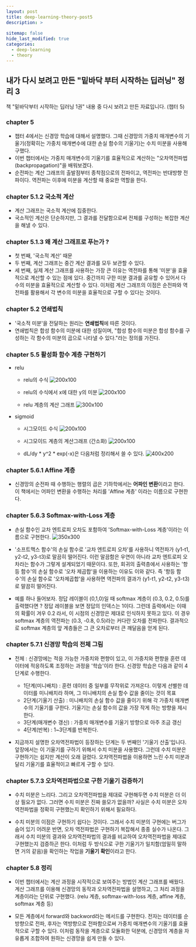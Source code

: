 ```yaml
---
layout: post
title: deep-learning-theory-post5
description: >
  
sitemap: false
hide_last_modified: true
categories:
  - deep-learning
  - theory
---
```


## 내가 다시 보려고 만든 "밑바닥 부터 시작하는 딥러닝" 정리 3

책 "밑바닥부터 시작하는 딥러닝 1권" 내용 중 다시 보려고 만든 자료입니다. (챕터 5)

### chapter 5

- 챕터 4에서는 신경망 학습에 대해서 설명했다. 그때 신경망의 가중치 매개변수의 기울기(정확히는 가중치 매개변수에 대한 손실 함수의 기울기)는 수치 미분을 사용해 구했다.
- 이번 챕터에서는 가중치 매개변수의 기울기를 효율적으로 계산하는 "오차역전파법(backpropagation)"을 배워보겠다.
- 순전파는 계산 그래프의 출발점부터 종착점으로의 전파이고, 역전파는 반대방향 전파이다. 역전파는 이후에 미분을 계산할 때 중요한 역할을 한다.

### chapter 5.1.2 국소적 계산

- 계산 그래프는 국소적 계산에 집중한다.
- 국소적인 계산은 단순하지만, 그 결과를 전달함으로써 전체를 구성하는 복잡한 계산을 해낼 수 있다.

### chapter 5.1.3 왜 계산 그래프로 푸는가 ?

- 첫 번째, '국소적 계산' 때문
- 두 번째, 계산 그래프는 중간 계산 결과를 모두 보관할 수 있다.
- 세 번째, 실제 계산 그래프를 사용하는 가장 큰 이유는 역전파를 통해 '미분'을 효율적으로 계산할 수 있는 점에 있다. 중간까지 구한 미분 결과를 공유할 수 있어서 다수의 미분을 효율적으로 계산할 수 있다. 이처럼 계산 그래프의 이점은 순전파와 역전파를 활용해서 각 변수의 미분을 효율적으로 구할 수 있다는 것이다.

### chapter 5.2 연쇄법칙

- '국소적 미분'을 전달하는 원리는 <strong>연쇄법칙</strong>에 따른 것이다.
- 연쇄법칙은 합성 함수의 미분에 대한 성질이며, "합성 함수의 미분은 합성 함수를 구성하는 각 함수의 미분의 곱으로 나타낼 수 있다."라는 정의를 가진다.

### chapter 5.5 활성화 함수 계층 구현하기

- relu
   - relu의 수식
   ![200x100](https://t1.daumcdn.net/cfile/tistory/9954A93C5B06AAEB2D)

   - relu의 수식에서 x에 대한 y의 미분
   ![200x100](https://img1.daumcdn.net/thumb/R1280x0/?scode=mtistory2&fname=https%3A%2F%2Fblog.kakaocdn.net%2Fdn%2FbURUsW%2FbtqAK40NRNW%2FrlUqsXRGG5dkGFJViUVvQK%2Fimg.png)

   - relu 계층의 계산 그래프
   ![300x100](https://img1.daumcdn.net/thumb/R1280x0/?scode=mtistory2&fname=https%3A%2F%2Fblog.kakaocdn.net%2Fdn%2FPgp1D%2FbtqAKhl4f1d%2FCU03m5gaYX0TsZyKxYcFAK%2Fimg.png)

- sigmoid
   - 시그모이드 수식
   ![200x100](https://img1.daumcdn.net/thumb/R1280x0/?scode=mtistory2&fname=https%3A%2F%2Fblog.kakaocdn.net%2Fdn%2FbuXy9x%2FbtqALQgKeCz%2FREaaWJwaxHwamvvo9rBND0%2Fimg.png)

   - 시그모이드 계층의 계산그래프 (간소화)
   ![200x100](https://img1.daumcdn.net/thumb/R1280x0/?scode=mtistory2&fname=https%3A%2F%2Fblog.kakaocdn.net%2Fdn%2FbvPr42%2FbtqAJguEsdA%2FUiGw0rXsKC2uslPUV01FQ0%2Fimg.png)

   - dL/dy * y^2 * exp(-x)은 다음처럼 정리해서 쓸 수 있다.
   ![400x200](https://img1.daumcdn.net/thumb/R1280x0/?scode=mtistory2&fname=https%3A%2F%2Fblog.kakaocdn.net%2Fdn%2FS4aIY%2FbtqAK4Gy0by%2FqiSZM4buvGUgxbFCurlO40%2Fimg.png)

### chapter 5.6.1 Affine 계층

- 신경망의 순전파 때 수행하는 행렬의 곱은 기하학에서는 <strong>어파인 변환</strong>이라고 한다. 이 책에서는 어파인 변환을 수행하는 처리를 'Affine 계층' 이라는 이름으로 구현한다.

### chapter 5.6.3 Softmax-with-Loss 계층

- 손실 함수인 교차 엔트로피 오차도 포함하여 'Softmax-with-Loss 계층'이라는 이름으로 구현한다.
   ![350x300](https://img1.daumcdn.net/thumb/R1280x0/?scode=mtistory2&fname=https%3A%2F%2Fblog.kakaocdn.net%2Fdn%2FrWMeM%2FbtqQptySbcy%2FOcmx41ncd8SD6e7nPhVAkK%2Fimg.png)

- '소프트맥스 함수'의 손실 함수로 '교차 엔트로피 오차'를 사용하니 역전파가 (y1-t1, y2-t2, y3-t3)로 말끔히 떨어진다. 이런 말끔함은 우연이 아니라 교차 엔트로피 오차라는 함수가 그렇게 설계되었기 때문이다. 또한, 회귀의 출력층에서 사용하는 '항등 함수'의 손실 함수로 '오차 제곱합'을 이용하는 이유도 이와 같다. 즉 '항등 함수'의 손실 함수로 '오차제곱합'을 사용하면 역전파의 결과가 (y1-t1, y2-t2, y3-t3)로 말끔히 떨어진다.

- 예를 하나 들어보자. 정답 레이블이 (0,1,0)일 때 softmax 계층이 (0.3, 0.2, 0.5)를 출력했다면 ? 정답 레이블을 보면 정답의 인덱스는 1이다. 그런데 출력에서는 이때의 확률이 겨우 0.2 라서, 이 시점의 신경망은 제대로 인식하지 못하고 있다. 이 경우 softmax 계층의 역전파는 (0.3, -0.8, 0.5)라는 커다란 오차를 전파한다. 결과적으로 softmax 계층의 앞 계층들은 그 큰 오차로부터 큰 깨달음을 얻게 된다.

### chapter 5.7.1 신경망 학습의 전체 그림

- 전체 : 신경망에는 적응 가능한 가중치와 편향이 있고, 이 가중치와 편향을 훈련 데이터에 적응하도록 조정하는 과정을 '학습'이라 한다. 신경망 학습은 다음과 같이 4단계로 수행한다.
   - 1단계(미니배치) : 훈련 데이터 중 일부를 무작위로 가져온다. 이렇게 선별한 데이터를 미니배치라 하며, 그 미니배치의 손실 함수 값을 줄이는 것이 목표
   - 2단계(기울기 산출) : 미니배치의 손실 함수 값을 줄이기 위해 각 가중치 매개변수의 기울기를 구한다. 기울기는 손실 함수의 값을 가장 작게 하는 방향을 제시한다.
   - 3단계(매개변수 갱신) : 가중치 매개변수를 기울기 방향으로 아주 조금 갱신
   - 4단계(반복) : 1~3단계를 반복한다.

- 지금까지 설명한 오차역전파법이 등장하는 단계는 두 번째인 '기울기 산출'입니다. 앞장에서는 이 기울기를 구하기 위해서 수치 미분을 사용했다. 그런데 수치 미분은 구현하기는 쉽지만 계산이 오래 걸렸다. 오차역전파법을 이용하면 느린 수치 미분과 달리 기울기를 효율적이고 빠르게 구할 수 있다.

### chapter 5.7.3 오차역전파법으로 구한 기울기 검증하기

- 수치 미분은 느리다. 그리고 오차역전파법을 제대로 구현해두면 수치 미분은 더 이상 필요가 없다. 그러면 수치 미분은 진짜 쓸모가 없을까? 사실은 수치 미분은 오차 역전파법을 정확히 구현했는지 확인하기 위해서 필요하다.

- 수치 미분의 이점은 구현하기 쉽다는 것이다. 그래서 수치 미분의 구현에는 버그가 숨어 있기 어려운 반면, 오차 역전파법은 구현하기 복잡해서 종종 실수가 나온다. 그래서 수치 미분의 결과와 오차역전파법의 결과를 비교하여 오차역전파법을 제대로 구현했는지 검증하곤 한다. 이처럼 두 방식으로 구한 기울기가 일치함(엄밀히 말하면 거의 같음)을 확인하는 작업을 <strong>기울기 확인</strong>이라고 한다.

### chapter 5.8 정리

- 이번 챕터에서는 계산 과정을 시작적으로 보여주는 방법인 계산 그래프를 배웠다. 계산 그래프를 이용해 신경망의 동작과 오차역전파법을 설명하고, 그 처리 과정을 계층이라는 단위로 구현했다. (relu 계층, softmax-with-loss 계층, affine 계층, softmax 계층 등)

- 모든 계층에서 forward와 backword라는 메서드를 구현한다. 전자는 데이터를 순방향으로 전파, 후자는 역방향으로 전파함으로써 가중치 매개변수의 기울기를 효율적으로 구할 수 있다. 이처럼 동작을 계층으로 모듈화한 덕분에, 신경망의 계층을 자유롭게 조합하여 원하는 신경망을 쉽게 만들 수 있다.










